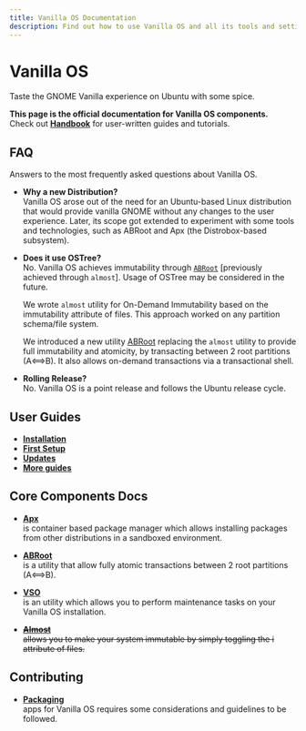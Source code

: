 ```yaml
---
title: Vanilla OS Documentation
description: Find out how to use Vanilla OS and all its tools and settings.
---
```


# Vanilla OS

Taste the GNOME Vanilla experience on Ubuntu with some spice.

**This page is the official documentation for Vanilla OS components.**\
Check out [**Handbook**](https://handbook.vanillaos.org) for user-written guides and tutorials.

## FAQ

Answers to the most frequently asked questions about Vanilla OS.

- **Why a new Distribution?**\
  Vanilla OS arose out of the need for an Ubuntu-based Linux distribution that 
  would provide vanilla GNOME without any changes to the user 
  experience. Later, its scope got extended to experiment with some tools and 
  technologies, such as ABRoot and Apx (the 
  Distrobox-based subsystem).
  
- **Does it use OSTree?**\
  No. Vanilla OS achieves immutability through [`ABRoot`](https://github.com/Vanilla-OS/ABRoot) [previously achieved through `almost`]. Usage of OSTree may be considered in the future.
 
  We wrote `almost` utility for On-Demand Immutability based on the 
  immutability attribute of files. This approach worked on any partition 
  schema/file system.
  
  We introduced a new utility [ABRoot](https://github.com/Vanilla-OS/ABRoot) replacing the `almost` utility to provide full immutability and atomicity, by transacting between 2 root partitions (A⟺B). It also allows on-demand transactions via a transactional shell.
  
- **Rolling Release?**\
  No. Vanilla OS is a point release and follows the Ubuntu release cycle.

## User Guides

- **[Installation](https://handbook.vanillaos.org/2022/11/05/installation.html)**
- **[First Setup](https://handbook.vanillaos.org/2022/11/18/first-setup.html)**
- **[Updates](https://handbook.vanillaos.org/2022/12/10/updates.html)**
- **[More guides](https://handbook.vanillaos.org/)**

## Core Components Docs

- **[Apx](/docs/apx)**\
  is container based package manager which allows installing packages from other distributions in a sandboxed environment.

- **[ABRoot](/docs/ABRoot)**\
  is a utility that allow fully atomic transactions between 2 root partitions (A⟺B).

- **[VSO](/docs/vso)**\
  is an utility which allows you to perform maintenance tasks on your Vanilla OS installation.

- ~~**[Almost](/docs/almost)**~~\
  ~~allows you to make your system immutable by simply toggling the i attribute of files.~~

## Contributing

- **[Packaging](/docs/packaging)**\
  apps for Vanilla OS requires some considerations and guidelines to be followed.